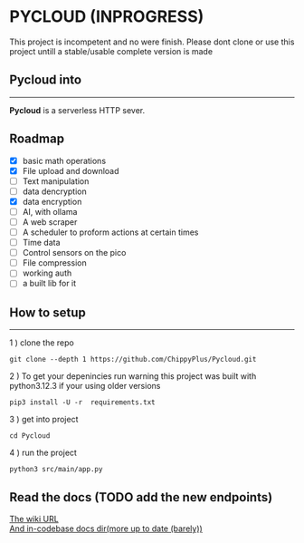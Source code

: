 # PYCLOUD (INPROGRESS)
This project is incompetent and no were finish. Please dont clone or use this project untill a stable/usable complete version is made
## Pycloud into 
------
**Pycloud** is a serverless HTTP sever.  

## Roadmap

- [x] basic math operations  
- [x] File upload and download  
- [ ] Text manipulation    
- [ ] data dencryption   
- [x] data encryption   
- [ ]  AI, with ollama  
- [ ]  A web scraper   
- [ ]  A scheduler to proform actions at certain times
- [ ] Time data   
- [ ] Control sensors on the pico    
- [ ] File compression
- [ ] working auth
- [ ] a built lib for it      
## How to setup
-----
1 ) clone the repo
```shell
git clone --depth 1 https://github.com/ChippyPlus/Pycloud.git 
```

2 ) To get your depenincies run 
warning this project was built with python3.12.3 if your using older versions   
```shell
pip3 install -U -r  requirements.txt
```

3 ) get into project
```shell
cd Pycloud
```
4 )
run the project
```shell
python3 src/main/app.py
```

## Read the docs (TODO add the new endpoints)
[The wiki URL](https://github.com/ChippyPlus/Pycloud/wiki)    
[And in-codebase docs dir(more up to date (barely))](https://github.com/ChippyPlus/Pycloud/tree/main/docs)

